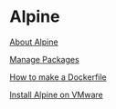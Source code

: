 # Alpine

[About Alpine](http://gliderlabs.viewdocs.io/docker-alpine/about/)

[Manage Packages](http://wiki.alpinelinux.org/wiki/Alpine_Linux_package_management#Update_the_Package_list)

[How to make a Dockerfile](http://gliderlabs.viewdocs.io/docker-alpine/usage/)

[Install Alpine on VMware](https://wiki.alpinelinux.org/wiki/Install_to_disk)
